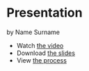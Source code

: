 # Presentation

by Name Surname

- Watch [the video](…) <!-- Optional, if you made a video. -->
- Download [the slides](images/surname-slides.pdf) <!-- Link to your slides: PDF, Figma, etc. -->
- View [the process](process.md) <!-- Preparation, show and tell your process; think, case study. -->

<!-- Content goes here… -->
<!-- A stand-alone version your talk/presentation, written as an article with images, links, etc. -->
<!-- For example: https://breakyourdesignsystem.com -->
